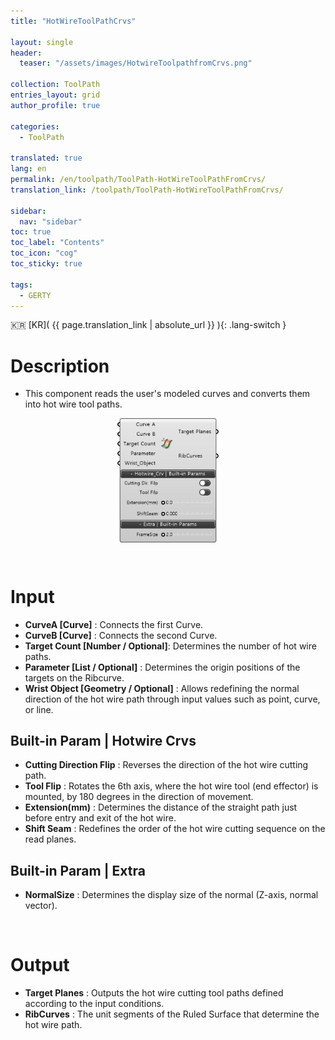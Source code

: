 ```yaml
---
title: "HotWireToolPathCrvs"

layout: single
header:
  teaser: "/assets/images/HotwireToolpathfromCrvs.png"

collection: ToolPath
entries_layout: grid
author_profile: true

categories:
  - ToolPath

translated: true
lang: en
permalink: /en/toolpath/ToolPath-HotWireToolPathFromCrvs/
translation_link: /toolpath/ToolPath-HotWireToolPathFromCrvs/

sidebar:
  nav: "sidebar"
toc: true
toc_label: "Contents"
toc_icon: "cog"
toc_sticky: true

tags: 
  - GERTY
---
```


:kr: [KR]( {{ page.translation_link | absolute_url }} ){: .lang-switch }

# Description

* This component reads the user's modeled curves and converts them into hot wire tool paths.

<p align="center">  <img src="/assets/images/HotwireToolpathfromCrvs.png" align="center" width="32%"></p>

<br>

# Input

* **CurveA [Curve]** : Connects the first Curve.
* **CurveB [Curve]** : Connects the second Curve.
* **Target Count [Number / Optional]**: Determines the number of hot wire paths.
* **Parameter [List / Optional]** : Determines the origin positions of the targets on the Ribcurve.
* **Wrist Object [Geometry / Optional]** : Allows redefining the normal direction of the hot wire path through input values such as point, curve, or line.

## Built-in Param | Hotwire Crvs

* **Cutting Direction Flip** : Reverses the direction of the hot wire cutting path.
* **Tool Flip** : Rotates the 6th axis, where the hot wire tool (end effector) is mounted, by 180 degrees in the direction of movement.
* **Extension(mm)** : Determines the distance of the straight path just before entry and exit of the hot wire.
* **Shift Seam** : Redefines the order of the hot wire cutting sequence on the read planes.

## Built-in Param | Extra
* **NormalSize** : Determines the display size of the normal (Z-axis, normal vector).

<br>

# Output

* **Target Planes** : Outputs the hot wire cutting tool paths defined according to the input conditions.
* **RibCurves** : The unit segments of the Ruled Surface that determine the hot wire path.